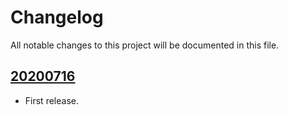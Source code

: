 # Changelog
All notable changes to this project will be documented in this file.

<!--
The format is based on [Keep a Changelog](https://keepachangelog.com/en/1.0.0/).

## [Unreleased]

## [0.0.0] - 0000-00-00
### Added
- Xxxxxx. [#00]

### Changed
- Xxxxxx. [#00]

### Removed
- Xxxxxx. [#00]

[#00]: Issue #00
[0.0.0]: Link to release
-->

## [20200716](https://github.com/pchiorean/Indentz/releases/tag/20200716)
- First release.